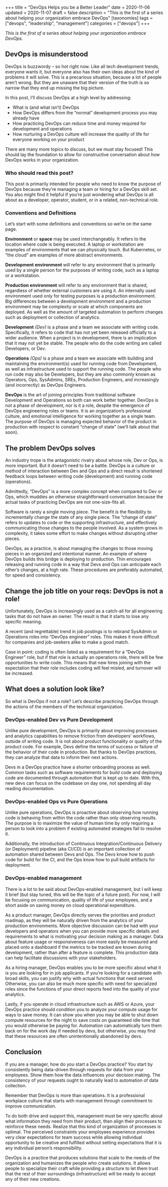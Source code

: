+++
title = "DevOps Helps you be a Better Leader"
date = 2020-11-06
updated = 2020-11-07
draft = false 
description = "This is the first of a series about helping your organization embrace DevOps"
[taxonomies]
tags = ["devops", "leadership", "management"]
categories = ["devops"]
+++

*This is the first of a series about helping your organization embrace DevOps.*

## DevOps is misunderstood
DevOps is buzzwordy – so hot right now. Like all tech development trends, everyone wants it, but everyone also has their own ideas about the kind of problems it will solve. This is a precarious situation, because a lot of people aren’t wrong. But they are unaware that their version of the truth is so narrow that they end up missing the big picture.

In this post, I’ll discuss DevOps at a high level by addressing: 

* What is (and what isn’t) DevOps
* How DevOps differs from the “normal” development process you may already have
* How practicing DevOps can reduce time and money required for development and operations
* How nurturing a DevOps culture will increase the quality of life for everyone working on your product

There are many more topics to discuss, but we must stay focused! This should lay the foundation to allow for constructive conversation about how DevOps works in your organization. 

### Who should read this post?
This post is primarily intended for people who need to know the purpose of DevOps because they’re managing a team or hiring for a DevOps skill set. You also might find it helpful if you’re just wondering what DevOps is all about as a developer, operator, student, or in a related, non-technical role.

### Conventions and Definitions
Let’s start with some definitions and conventions so we’re on the same page.

**Environment** or **space** may be used interchangeably. It refers to the location where code is being executed. A laptop or workstation are examples of environments that we can physically touch. But Kubernetes, or “the cloud” are examples of more abstract environments.

**Development environment** will refer to any environment that is primarily used by a single person for the purposes of writing code, such as a laptop or a workstation.

**Production environment** will refer to any environment that is shared, regardless of whether external customers are using it. An internally used environment used only for testing purposes is a production environment. Big differences between a development environment and a production environment may be complexity or scale at which components are deployed. As well as the amount of targeted automation to perform changes such as deployment or collection of analytics. 

**Development** *(Dev)* is a phase and a team we associate with writing code. Specifically, it refers to code that has not yet been released officially to a wider audience. When a project is in development, there is an implication that it may not yet be stable. The people who do the code writing are called Developers, or Dev.

**Operations** *(Ops)* is a phase and a team we associate with building and maintaining the environment(s) used for running code from Development, as well as infrastructure used to support the running code. The people who run code may also be Developers, but they are also commonly known as Operators, Ops, SysAdmins, SREs, Production Engineers, and increasingly (and incorrectly) as DevOps Engineers.

**DevOps** is the art of joining principles from traditional software Development and Operations so both can work better together. DevOps is not a phase of development, nor is it a role, despite the emergence of DevOps engineering roles or teams. It is an organization’s professional culture, and emotional intelligence for working together as a single team. The purpose of DevOps is managing expected behavior of the product in production with respect to constant “change of state” (we’ll talk about that soon).

## The problem DevOps solves
An industry trope is the antagonistic rivalry about whose role, Dev or Ops, is more important. But it doesn’t need to be a battle. DevOps is a culture or method of interaction between Dev and Ops and a direct result is shortened feedback loops between writing code (development) and running code (operations). 

Admittedly, “DevOps” is a more complex concept when compared to Dev or Ops, which muddies an otherwise straightforward conversation because the actual tasks of practicing DevOps are not one-size-fits all.

Software is rarely a single moving piece. The benefit is the flexibility to incrementally change the state of any single piece. The “change of state” refers to updates to code or the supporting infrastructure, and effectively communicating those changes to the people involved. As a system grows in complexity, it takes some effort to make changes without disrupting other pieces.

DevOps, as a practice, is about managing the changes to those moving pieces in an organized and intentional manner. An example of where DevOps builds this bridge is deploying to production. Thin encourages releasing and running code in a way that Devs and Ops can anticipate each other’s changes, at a high rate. These procedures are preferably automated, for speed and consistency.

## Change the job title on your reqs: DevOps is not a role!
Unfortunately, DevOps is increasingly used as a catch-all for all engineering tasks that do not have an owner. The result is that it starts to lose any specific meaning.

A recent (and regrettable) trend in job postings is to rebrand SysAdmin or Operations roles into “DevOps engineer” roles. This makes it more difficult for companies and job-seekers alike to make a good match.

Case in point: coding is often listed as a requirement for a “DevOps Engineer” role, but if that role is actually an operations role, there will be few opportunities to write code. This means that new hires joining with the expectation that their role includes coding will feel misled, and turnover will be increased.

## What does a solution look like?
So what is DevOps if not a role? Let’s describe practicing DevOps through the actions of the members of the technical organization.

### DevOps-enabled Dev vs Pure Development
Unlike pure development, DevOps is primarily about improving processes and analytics capabilities to remove friction from developers’ workflows, outside of writing code. It is not about product functionality or quality of the product code. For example, Devs define the terms of success or failure of the behavior of their code in production. But thanks to DevOps practices, they can analyze that data to inform their next actions. 

Devs in a DevOps practice have a shorter onboarding process as well. Common tasks such as software requirements for build code and deploying code are documented through automation that is kept up to date. With this, new devs can focus on the codebase on day one, not spending all day reading documentation.

### DevOps-enabled Ops vs Pure Operations
Unlike pure operations, DevOps is proactive about observing how running code is behaving from within the code rather than only observing results. The purpose is to maximize the value of human time by only requiring a person to look into a problem if existing automated strategies fail to resolve it.

Additionally, the introduction of Continuous Integration/Continuous Delivery (or Deployment) pipeline (aka CI/CD) is an important collection of automation shared between Devs and Ops. The Devs know how to push code for build for the CI, and the Ops know how to pull build artifacts for deployment. 

### DevOps-enabled management
There is a lot to be said about DevOps-enabled management, but I will keep it brief (but stay tuned, this will be the topic of a future post). For now, I will be focusing on communication, quality of life of your employees, and a short aside on saving money on cloud operational expenditure.

As a product manager, DevOps directly serves the priorities and product roadmap, as they will be naturally driven from the analytics of your production environments. More objective discussion can be had with your developers and operators when you can provide more specific details and requirements to what is motivating your decision making as a manager. Data about feature usage or responsiveness can more easily be measured and placed onto a dashboard if the metrics to be tracked are known during development, rather than after a feature is complete. This production data can help facilitate discussions with your stakeholders.

As a hiring manager, DevOps enables you to be more specific about what it is you are looking for in job applicants. If you’re looking for a candidate with broad skills, you can justify why with actual functions that need served. Otherwise, you can also be much more specific with need for specialized roles since the functions of your direct reports feed into the quality of your analytics. 

Lastly, if you operate in cloud infrastructure such as AWS or Azure, your DevOps practice should condition you to analyze your compute usage for ways to save money. It can show you when you may be able to shut down compute resources for the night to save costs on guaranteed idle time that you would otherwise be paying for. Automation can automatically turn them back on for the work day if needed by devs, but otherwise, you may find that these resources are often unintentionally abandoned by devs.

## Conclusion
If you are a manager, how do you start a DevOps practice? You start by consistently being data-driven through requests for data from your employees. Show them how the data influences your decision making. The consistency of your requests ought to naturally lead to automation of data collection.

Remember that DevOps is more than operations. It is a professional workplace culture that starts with management through commitment to improve communication. 

To do both drive and support this, management must be very specific about what information they need from their product, then align their processes to reinforce these needs. Realize that this kind of organization of processes is optimal. The perceived constraints your employees experience provides very clear expectations for team success while allowing individual opportunity to be creative and fulfilled without setting expectations that it is any individual person’s responsibility.

DevOps is a practice that produces solutions that scale to the needs of the organization and humanizes the people who create solutions. It allows people to specialize their craft while providing a structure to let them trust that the rest of their surroundings (infrastructure) will be ready to accept any of their new creations.

